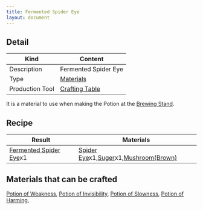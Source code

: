 ```yaml
---
title: Fermented Spider Eye
layout: document
---
```

## Detail

|Kind|Content|
|---|---|
|Description|Fermented Spider Eye|
|Type|[Materials](Materials)|
|Production Tool|[Crafting Table](Crafting_Table)|

It is a material to use when making the Potion at the [Brewing Stand](Brewing_Stand).

## Recipe

|Result|Materials|
|---|---|
|[Fermented Spider Eye](Fermented_Spider_Eye)x1|[Spider Eye](Spider_Eye)x1,[Suger](Suger)x1,[Mushroom(Brown)](Mushroom(Brown))|

## Materials that can be crafted

[Potion of Weakness](Potion_of_Weakness),
[Potion of Invisibility](Potion_of_Invisibility),
[Potion of Slowness](Potion_of_Slowness),
[Potion of Harming](Potion_of_Harming),
